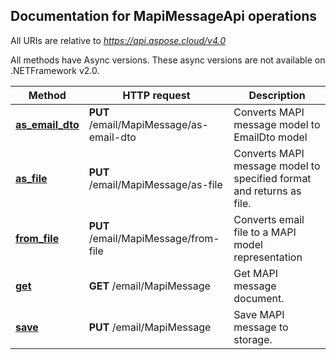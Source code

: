 
## Documentation for MapiMessageApi operations

All URIs are relative to *https://api.aspose.cloud/v4.0*

All methods have Async versions. These async versions are not available on .NETFramework v2.0.

Method | HTTP request | Description
------------- | ------------- | -------------
[**as_email_dto**](MapiMessageApi.md#as_email_dto)| **PUT** /email/MapiMessage/as-email-dto| Converts MAPI message model to EmailDto model             
[**as_file**](MapiMessageApi.md#as_file)| **PUT** /email/MapiMessage/as-file| Converts MAPI message model to specified format and returns as file.             
[**from_file**](MapiMessageApi.md#from_file)| **PUT** /email/MapiMessage/from-file| Converts email file to a MAPI model representation             
[**get**](MapiMessageApi.md#get)| **GET** /email/MapiMessage| Get MAPI message document.             
[**save**](MapiMessageApi.md#save)| **PUT** /email/MapiMessage| Save MAPI message to storage.             
